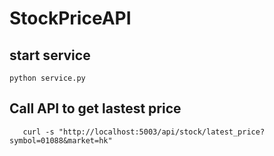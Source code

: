 # StockPriceAPI

## start service
```shell
python service.py
```

## Call API to get lastest price
```
   curl -s "http://localhost:5003/api/stock/latest_price?symbol=01088&market=hk"
```